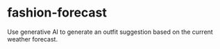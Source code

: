 # fashion-forecast
Use generative AI to generate an outfit suggestion based on the current weather forecast.
